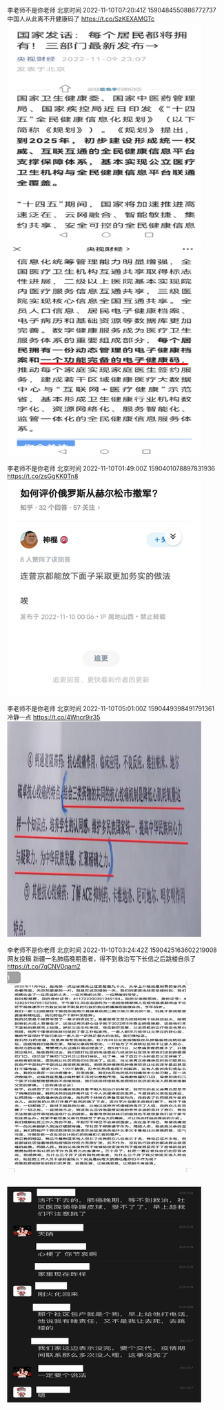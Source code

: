 李老师不是你老师 北京时间 2022-11-10T07:20:41Z 1590484550886772737<br>中国人从此离不开健康码了 https://t.co/SzKEXAMGTc<br><img src='/temp/image/2022/o-Month-11/1590484550886772737_0.jpg' width='450' height='500'><img src='/temp/image/2022/o-Month-11/1590484550886772737_1.jpg' width='450' height='500'><br><br>李老师不是你老师 北京时间 2022-11-10T01:49:00Z 1590401078897831936<br>https://t.co/zsGgKK0Tn8<br><img src='/temp/image/2022/o-Month-11/1590401078897831936_0.jpg' width='450' height='500'><br><br>李老师不是你老师 北京时间 2022-11-10T05:01:00Z 1590449398491791361<br>冷静一点 https://t.co/4Wncr9ir35<br><img src='/temp/image/2022/o-Month-11/1590449398491791361_0.jpg' width='450' height='500'><br><br>李老师不是你老师 北京时间 2022-11-10T03:24:42Z 1590425163602219008<br>网友投稿
新疆一名肺癌晚期患者，得不到救治写下长信之后跳楼自杀了 https://t.co/7qCNV0qam2<br><img src='/temp/image/2022/o-Month-11/1590425163602219008_0.jpg' width='450' height='500'><img src='/temp/image/2022/o-Month-11/1590425163602219008_1.jpg' width='450' height='500'><br><br>